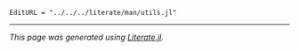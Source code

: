 ```@meta
EditURL = "../../../literate/man/utils.jl"
```

---

*This page was generated using [Literate.jl](https://github.com/fredrikekre/Literate.jl).*


